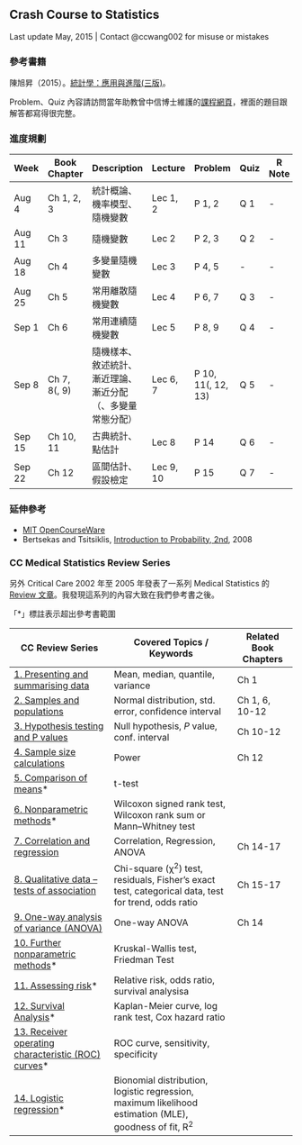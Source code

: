 ## Crash Course to Statistics

Last update May, 2015 | Contact @ccwang002 for misuse or mistakes


### 參考書籍

陳旭昇（2015）。[統計學：應用與進階(三版)](http://www.books.com.tw/products/0010672198)。

Problem、Quiz 內容請訪問當年助教曾中信博士維護的[課程網頁](https://sites.google.com/site/2012ntueconstat/)，裡面的題目跟解答都寫得很完整。


### 進度規劃

| Week | Book Chapter | Description | Lecture | Problem | Quiz | R Note |
| ----- | -------------| ----------- | ------- | ------- | ---- | ------ |
| Aug 4  | Ch 1, 2, 3 | 統計概論、機率模型、隨機變數 | Lec 1, 2 | P 1, 2 | Q 1 | - |
| Aug 11 | Ch 3       | 隨機變數                     | Lec 2    | P 2, 3 | Q 2 | - |
| Aug 18 | Ch 4       | 多變量隨機變數               | Lec 3    | P 4, 5 | -   | - |
| Aug 25 | Ch 5       | 常用離散隨機變數             | Lec 4    | P 6, 7 | Q 3 | - |
| Sep 1  | Ch 6       | 常用連續隨機變數             | Lec 5    | P 8, 9 | Q 4 | - |
| Sep 8  | Ch 7, 8(, 9) | 隨機樣本、敘述統計、漸近理論、漸近分配（、多變量常態分配） | Lec 6, 7  | P 10, 11(, 12, 13) | Q 5 | - |
| Sep 15 | Ch 10, 11  | 古典統計、點估計             | Lec 8     | P 14  | Q 6 | - |
| Sep 22 | Ch 12     | 區間估計、假設檢定           | Lec 9, 10 | P 15  | Q 7 | - |


### 延伸參考

- [MIT OpenCourseWare](http://ocw.mit.edu/courses/electrical-engineering-and-computer-science/6-436j-fundamentals-of-probability-fall-2008/lecture-notes/)
- Bertsekas and Tsitsiklis, [Introduction to Probability, 2nd](http://amzn.com/188652923X), 2008


### CC Medical Statistics Review Series

另外 Critical Care 2002 年至 2005 年發表了一系列 Medical Statistics 的 [Review 文章](http://www.ccforum.com/series/CC_Medical)。我發現這系列的內容大致在我們參考書之後。

「\*」標註表示超出參考書範圍

| CC Review Series                                               | Covered Topics / Keywords                                                                                        | Related Book Chapters |
| -------------------------------------------------------------- | ---------------------------------------------------------------------------------------------------------------- | --------------------- |
| [1. Presenting and summarising data][rev-1]                    | Mean, median, quantile, variance                                                                                 | Ch 1                  |
| [2. Samples and populations][rev-2]                            | Normal distribution, std. error, confidence interval                                                             | Ch 1, 6, 10-12        |
| [3. Hypothesis testing and P values][rev-3]                    | Null hypothesis, *P* value, conf. interval                                                                       | Ch 10-12              |
| [4. Sample size calculations][rev-4]                           | Power                                                                                                            | Ch 12                 |
| [5. Comparison of means][rev-5]\*                              | t-test                                                                                                           |
| [6. Nonparametric methods][rev-6]\*                            | Wilcoxon signed rank test,  Wilcoxon rank sum or Mann–Whitney test                                               |
| [7. Correlation and regression][rev-7]                         | Correlation, Regression, ANOVA                                                                                   | Ch 14-17              |
| [8. Qualitative data – tests of association][rev-8]            | Chi-square (χ<sup>2</sup>) test, residuals, Fisher’s exact test, categorical data, test for trend, odds ratio    | Ch 15-17              |
| [9. One-way analysis of variance (ANOVA)][rev-9]               | One-way ANOVA                                                                                                    | Ch 14                 |
| [10. Further nonparametric methods][rev-10]\*                  | Kruskal-Wallis test, Friedman Test                                                                               |
| [11. Assessing risk][rev-11]\*                                 | Relative risk, odds ratio, survival analysisa                                                                    |
| [12. Survival Analysis][rev-12]\*                              | Kaplan-Meier curve, log rank test, Cox hazard ratio                                                              |
| [13. Receiver operating characteristic (ROC) curves][rev-13]\* | ROC curve, sensitivity, specificity                                                                              |
| [14. Logistic regression][rev-14]\*                            | Bionomial distribution, logistic regression, maximum likelihood estimation (MLE), goodness of fit, R<sup>2</sup> |


[rev-1]: http://ccforum.com/content/6/1/66
[rev-2]: http://ccforum.com/content/6/2/143
[rev-3]: http://ccforum.com/content/6/3/222
[rev-4]: http://ccforum.com/content/6/4/335
[rev-5]: http://ccforum.com/content/6/5/424
[rev-6]: http://ccforum.com/content/6/6/509
[rev-7]: http://ccforum.com/content/7/6/451
[rev-8]: http://ccforum.com/content/8/1/46
[rev-9]: http://ccforum.com/content/8/2/130
[rev-10]: http://ccforum.com/content/8/3/196
[rev-11]: http://ccforum.com/content/8/4/287
[rev-12]: http://ccforum.com/content/8/5/389
[rev-13]: http://ccforum.com/content/8/6/508
[rev-14]: http://ccforum.com/content/9/1/112
